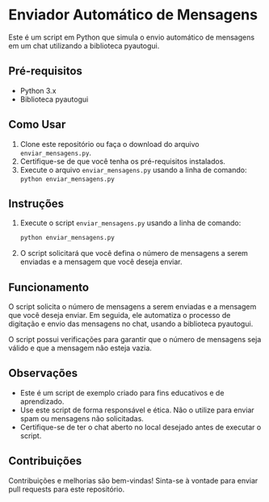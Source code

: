 # Enviador Automático de Mensagens

Este é um script em Python que simula o envio automático de mensagens em um chat utilizando a biblioteca pyautogui.

## Pré-requisitos

- Python 3.x
- Biblioteca pyautogui

## Como Usar

1. Clone este repositório ou faça o download do arquivo `enviar_mensagens.py`.
2. Certifique-se de que você tenha os pré-requisitos instalados.
3. Execute o arquivo `enviar_mensagens.py` usando a linha de comando: `python enviar_mensagens.py`


## Instruções

1. Execute o script `enviar_mensagens.py` usando a linha de comando:

    ```sh
    python enviar_mensagens.py
    ```

2. O script solicitará que você defina o número de mensagens a serem enviadas e a mensagem que você deseja enviar.

## Funcionamento

O script solicita o número de mensagens a serem enviadas e a mensagem que você deseja enviar. Em seguida, ele automatiza o processo de digitação e envio das mensagens no chat, usando a biblioteca pyautogui.

O script possui verificações para garantir que o número de mensagens seja válido e que a mensagem não esteja vazia.

## Observações

- Este é um script de exemplo criado para fins educativos e de aprendizado.
- Use este script de forma responsável e ética. Não o utilize para enviar spam ou mensagens não solicitadas.
- Certifique-se de ter o chat aberto no local desejado antes de executar o script.

## Contribuições

Contribuições e melhorias são bem-vindas! Sinta-se à vontade para enviar pull requests para este repositório.

